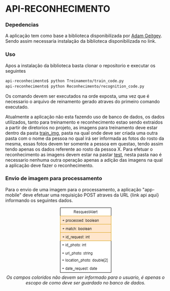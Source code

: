 # API-RECONHECIMENTO

### Depedencias
A aplicação tem como base a biblioteca disponibilizada por [Adam Geitgey](https://github.com/ageitgey/face_recognition). Sendo assim necessaria instalação da biblioteca disponibilizada no link.<br>



### Uso
Apos a instalação da biblioteca basta clonar o repositorio e executar os seguintes

```sh
api-reconhecimento$ python Treinamento/train_code.py
api-reconhecimento$ python Reconhecimento/recognition_code.py
```
Os comando devem ser executados na orde exposta, uma vez que é necessario o arquivo de reinamento gerado atraves do primeiro comando executado.<br>

Atualmente a aplicação não esta fazendo uso de banco de dados, os dados  utilizados, tanto para treinamento e reconhecimento estao sendo extraidos a partir de diretorios no projeto, as imagens para treinamento deve estar dentro da pasta [train_img](https://github.com/gps20191/api-reconhecimento/tree/master/train_img), pasta na qual onde deve ser criada uma outra pasta com o nome da pessoa no qual irá ser informada as fotos do rosto da mesma, essas fotos devem ter somente a pessoa em questao, tendo assim tendo apenas os dados referente ao rosto da pessoa X.
Para efetuar o reconhecimento as imagens devem estar na pastar [test](https://github.com/gps20191/api-reconhecimento/tree/master/test), nesta pasta nao é necessario nenhuma outra operação apenas a adição das imagens na qual a aplicação deve fazer o reconhecimento.<br>

### Envio de imagem para processamento
Para o envio de uma imagem para o processamento, a aplicação "app-mobile" deve efetuar uma requisição POST atraves da URL {link api aqui} informando os seguintes dados.<br>
<p align="center">
<img src="https://github.com/gps20191/api-reconhecimento/blob/master/DOC_APP/Imagens/POST_RECEIVE.png"> <br>
<em>Os campos coloridos não devem ser informado para o usuario, é apenas o escopo de como deve ser guardado no banco de dados.</em> 
</p>
